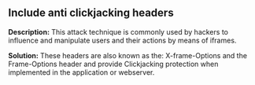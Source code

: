 
Include anti clickjacking headers
-------

**Description:**
This attack technique is commonly used by hackers to influence and manipulate users and their actions by means of iframes.


**Solution:**
These headers are also known as the: X-frame-Options and the Frame-Options header and provide Clickjacking protection when implemented in the application or webserver.

	